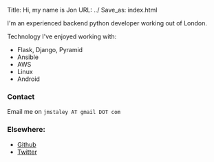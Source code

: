 Title: Hi, my name is Jon
URL: ../
Save_as: index.html

I'm an experienced backend python developer working out of London.

Technology I've enjoyed working with:

  * Flask, Django, Pyramid
  * Ansible
  * AWS
  * Linux
  * Android

### Contact

Email me on ```jmstaley AT gmail DOT com```

### Elsewhere:

 * [Github](https://github.com/jmstaley)
 * [Twitter](https://twitter.com/SpandexBob)
